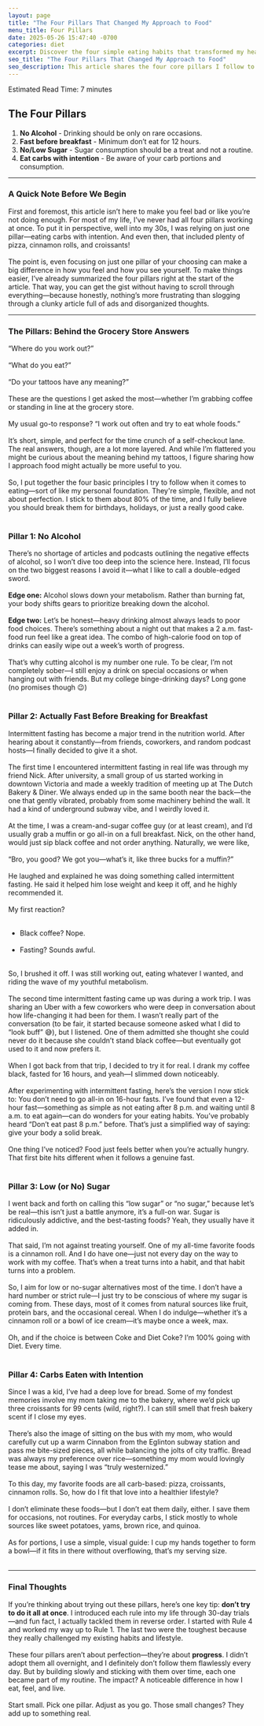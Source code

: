 ```yaml
---
layout: page
title: "The Four Pillars That Changed My Approach to Food"
menu_title: Four Pillars
date: 2025-05-26 15:47:40 -0700
categories: diet
excerpt: Discover the four simple eating habits that transformed my health—shared through real stories, practical tips, and no perfection required.
seo_title: "The Four Pillars That Changed My Approach to Food"
seo_description: This article shares the four core pillars I follow to eat healthier—without counting calories or following strict diets. From cutting back on alcohol and sugar to eating carbs with intention and exploring intermittent fasting, these rules came to life through trial, error, and real-life stories. Whether you're looking to make a change or just get inspired, these practical, down-to-earth tips are a great place to start.
---
```


Estimated Read Time: 7 minutes

## The Four Pillars

1. <b>No Alcohol</b> - Drinking should be only on rare occasions.
2. <b>Fast before breakfast</b> - Minimum don’t eat for 12 hours.
3. <b>No/Low Sugar</b> - Sugar consumption should be a treat and not a routine.
4. <b>Eat carbs with intention</b> - Be aware of your carb portions and consumption.

---

### A Quick Note Before We Begin

First and foremost, this article isn’t here to make you feel bad or like you’re not doing enough. For most of my life, I’ve never had all four pillars working at once. To put it in perspective, well into my 30s, I was relying on just one pillar—eating carbs with intention. And even then, that included plenty of pizza, cinnamon rolls, and croissants!
<br><br>
The point is, even focusing on just one pillar of your choosing can make a big difference in how you feel and how you see yourself.
To make things easier, I’ve already summarized the four pillars right at the start of the article. That way, you can get the gist without having to scroll through everything—because honestly, nothing’s more frustrating than slogging through a clunky article full of ads and disorganized thoughts.

---

### The Pillars: Behind the Grocery Store Answers

“Where do you work out?”
<br><br>
“What do you eat?”
<br><br>
“Do your tattoos have any meaning?”
<br><br>
These are the questions I get asked the most—whether I’m grabbing coffee or standing in line at the grocery store.
<br><br>
My usual go-to response?
“I work out often and try to eat whole foods.”
<br><br>
It’s short, simple, and perfect for the time crunch of a self-checkout lane. The real answers, though, are a lot more layered. And while I’m flattered you might be curious about the meaning behind my tattoos, I figure sharing how I approach food might actually be more useful to you.
<br><br>
So, I put together the four basic principles I try to follow when it comes to eating—sort of like my personal foundation. They're simple, flexible, and not about perfection. I stick to them about 80% of the time, and I fully believe you should break them for birthdays, holidays, or just a really good cake.
<br><br>

### Pillar 1: No Alcohol

There’s no shortage of articles and podcasts outlining the negative effects of alcohol, so I won’t dive too deep into the science here. Instead, I’ll focus on the two biggest reasons I avoid it—what I like to call a double-edged sword.
<br><br>
<b>Edge one:</b> Alcohol slows down your metabolism. Rather than burning fat, your body shifts gears to prioritize breaking down the alcohol.
<br><br>
<b>Edge two:</b> Let’s be honest—heavy drinking almost always leads to poor food choices. There’s something about a night out that makes a 2 a.m. fast-food run feel like a great idea. The combo of high-calorie food on top of drinks can easily wipe out a week’s worth of progress.
<br><br>
That’s why cutting alcohol is my number one rule. To be clear, I’m not completely sober—I still enjoy a drink on special occasions or when hanging out with friends. But my college binge-drinking days? Long gone (no promises though 😉)
<br><br>

### Pillar 2: Actually Fast Before Breaking for Breakfast

Intermittent fasting has become a major trend in the nutrition world. After hearing about it constantly—from friends, coworkers, and random podcast hosts—I finally decided to give it a shot.
<br><br>
The first time I encountered intermittent fasting in real life was through my friend Nick. After university, a small group of us started working in downtown Victoria and made a weekly tradition of meeting up at The Dutch Bakery & Diner. We always ended up in the same booth near the back—the one that gently vibrated, probably from some machinery behind the wall. It had a kind of underground subway vibe, and I weirdly loved it.
<br><br>
At the time, I was a cream-and-sugar coffee guy (or at least cream), and I’d usually grab a muffin or go all-in on a full breakfast. Nick, on the other hand, would just sip black coffee and not order anything. Naturally, we were like,
<br><br>
“Bro, you good? We got you—what’s it, like three bucks for a muffin?”
<br><br>
He laughed and explained he was doing something called intermittent fasting. He said it helped him lose weight and keep it off, and he highly recommended it.
<br><br>
My first reaction?
<br><br>

- Black coffee? Nope.
  <br><br>
- Fasting? Sounds awful.
  <br><br>

So, I brushed it off. I was still working out, eating whatever I wanted, and riding the wave of my youthful metabolism.
<br><br>
The second time intermittent fasting came up was during a work trip. I was sharing an Uber with a few coworkers who were deep in conversation about how life-changing it had been for them. I wasn’t really part of the conversation (to be fair, it started because someone asked what I did to “look buff” 😅), but I listened. One of them admitted she thought she could never do it because she couldn’t stand black coffee—but eventually got used to it and now prefers it.
<br><br>
When I got back from that trip, I decided to try it for real. I drank my coffee black, fasted for 16 hours, and yeah—I slimmed down noticeably.
<br><br>
After experimenting with intermittent fasting, here’s the version I now stick to:
You don’t need to go all-in on 16-hour fasts. I’ve found that even a 12-hour fast—something as simple as not eating after 8 p.m. and waiting until 8 a.m. to eat again—can do wonders for your eating habits. You’ve probably heard “Don’t eat past 8 p.m.” before. That’s just a simplified way of saying: give your body a solid break.
<br><br>
One thing I’ve noticed? Food just feels better when you’re actually hungry. That first bite hits different when it follows a genuine fast.
<br><br>

### Pillar 3: Low (or No) Sugar

I went back and forth on calling this “low sugar” or “no sugar,” because let’s be real—this isn’t just a battle anymore, it’s a full-on war. Sugar is ridiculously addictive, and the best-tasting foods? Yeah, they usually have it added in.
<br><br>
That said, I’m not against treating yourself. One of my all-time favorite foods is a cinnamon roll. And I do have one—just not every day on the way to work with my coffee. That’s when a treat turns into a habit, and that habit turns into a problem.
<br><br>
So, I aim for low or no-sugar alternatives most of the time. I don’t have a hard number or strict rule—I just try to be conscious of where my sugar is coming from. These days, most of it comes from natural sources like fruit, protein bars, and the occasional cereal. When I do indulge—whether it’s a cinnamon roll or a bowl of ice cream—it’s maybe once a week, max.
<br><br>
Oh, and if the choice is between Coke and Diet Coke? I’m 100% going with Diet. Every time.
<br><br>

### Pillar 4: Carbs Eaten with Intention

Since I was a kid, I’ve had a deep love for bread. Some of my fondest memories involve my mom taking me to the bakery, where we’d pick up three croissants for 99 cents (wild, right?). I can still smell that fresh bakery scent if I close my eyes.
<br><br>
There’s also the image of sitting on the bus with my mom, who would carefully cut up a warm Cinnabon from the Eglinton subway station and pass me bite-sized pieces, all while balancing the jolts of city traffic. Bread was always my preference over rice—something my mom would lovingly tease me about, saying I was “truly westernized.”
<br><br>
To this day, my favorite foods are all carb-based: pizza, croissants, cinnamon rolls. So, how do I fit that love into a healthier lifestyle?
<br><br>
I don’t eliminate these foods—but I don’t eat them daily, either. I save them for occasions, not routines. For everyday carbs, I stick mostly to whole sources like sweet potatoes, yams, brown rice, and quinoa.
<br><br>
As for portions, I use a simple, visual guide: I cup my hands together to form a bowl—if it fits in there without overflowing, that’s my serving size.
<br><br>

---

### Final Thoughts

If you’re thinking about trying out these pillars, here’s one key tip: <b>don’t try to do it all at once</b>. I introduced each rule into my life through 30-day trials—and fun fact, I actually tackled them in reverse order. I started with Rule 4 and worked my way up to Rule 1. The last two were the toughest because they really challenged my existing habits and lifestyle.
<br><br>
These four pillars aren’t about perfection—they’re about <b>progress</b>. I didn’t adopt them all overnight, and I definitely don’t follow them flawlessly every day. But by building slowly and sticking with them over time, each one became part of my routine. The impact? A noticeable difference in how I eat, feel, and live.
<br><br>
Start small. Pick one pillar. Adjust as you go. Those small changes? They add up to something real.
